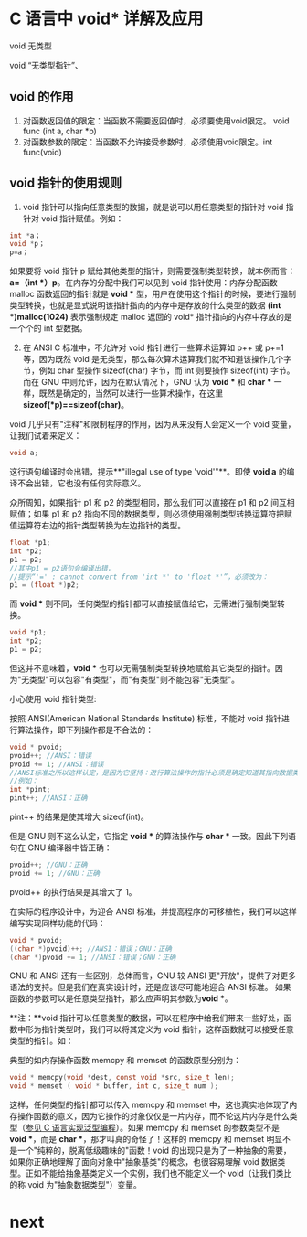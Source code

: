 # C 语言中 void* 详解及应用

void 无类型

void “无类型指针”、

## void 的作用

1. 对函数返回值的限定：当函数不需要返回值时，必须要使用void限定。 void func (int a, char *b)
2. 对函数参数的限定：当函数不允许接受参数时，必须使用void限定。int func(void)

## void 指针的使用规则

1. void 指针可以指向任意类型的数据，就是说可以用任意类型的指针对 void 指针对 void 指针赋值。例如：

```c
int *a；
void *p；
p=a；
```

如果要将 void 指针 p 赋给其他类型的指针，则需要强制类型转换，就本例而言：**a=（int \*）p**。在内存的分配中我们可以见到 void 指针使用：内存分配函数 malloc 函数返回的指针就是 **void \*** 型，用户在使用这个指针的时候，要进行强制类型转换，也就是显式说明该指针指向的内存中是存放的什么类型的数据 **(int \*)malloc(1024)** 表示强制规定 malloc 返回的 void* 指针指向的内存中存放的是一个个的 int 型数据。

2. 在 ANSI C 标准中，不允许对 void 指针进行一些算术运算如 p++ 或 p+=1 等，因为既然 void 是无类型，那么每次算术运算我们就不知道该操作几个字节，例如 char 型操作 sizeof(char) 字节，而 int 则要操作 sizeof(int) 字节。而在 GNU 中则允许，因为在默认情况下，GNU 认为 **void \*** 和 **char \*** 一样，既然是确定的，当然可以进行一些算术操作，在这里**sizeof(\*p)==sizeof(char)**。

void 几乎只有"注释"和限制程序的作用，因为从来没有人会定义一个 void 变量，让我们试着来定义：

```c
void a;
```

这行语句编译时会出错，提示**"illegal use of type 'void'"**。即使 **void a** 的编译不会出错，它也没有任何实际意义。

众所周知，如果指针 p1 和 p2 的类型相同，那么我们可以直接在 p1 和 p2 间互相赋值；如果 p1 和 p2 指向不同的数据类型，则必须使用强制类型转换运算符把赋值运算符右边的指针类型转换为左边指针的类型。

```c
float *p1;
int *p2;
p1 = p2;
//其中p1 = p2语句会编译出错，
//提示“'=' : cannot convert from 'int *' to 'float *'”，必须改为：
p1 = (float *)p2;
```

而 **void \*** 则不同，任何类型的指针都可以直接赋值给它，无需进行强制类型转换。

```c
void *p1;
int *p2;
p1 = p2;
```

但这并不意味着，**void \*** 也可以无需强制类型转换地赋给其它类型的指针。因为"无类型"可以包容"有类型"，而"有类型"则不能包容"无类型"。

小心使用 void 指针类型:

按照 ANSI(American National Standards Institute) 标准，不能对 void 指针进行算法操作，即下列操作都是不合法的：

```c
void * pvoid;
pvoid++; //ANSI：错误
pvoid += 1; //ANSI：错误
//ANSI标准之所以这样认定，是因为它坚持：进行算法操作的指针必须是确定知道其指向数据类型大小的。
//例如：
int *pint;
pint++; //ANSI：正确
```

pint++ 的结果是使其增大 sizeof(int)。

但是 GNU 则不这么认定，它指定 **void \*** 的算法操作与 **char \*** 一致。因此下列语句在 GNU 编译器中皆正确：

```c
pvoid++; //GNU：正确
pvoid += 1; //GNU：正确
```

pvoid++ 的执行结果是其增大了 1。

在实际的程序设计中，为迎合 ANSI 标准，并提高程序的可移植性，我们可以这样编写实现同样功能的代码：

```c
void * pvoid;
((char *)pvoid)++; //ANSI：错误；GNU：正确
(char *)pvoid += 1; //ANSI：错误；GNU：正确
```

GNU 和 ANSI 还有一些区别，总体而言，GNU 较 ANSI 更"开放"，提供了对更多语法的支持。但是我们在真实设计时，还是应该尽可能地迎合 ANSI 标准。 如果函数的参数可以是任意类型指针，那么应声明其参数为**void \***。

**注：**void 指针可以任意类型的数据，可以在程序中给我们带来一些好处，函数中形为指针类型时，我们可以将其定义为 void 指针，这样函数就可以接受任意类型的指针。如：

典型的如内存操作函数 memcpy 和 memset 的函数原型分别为：

```c
void * memcpy(void *dest, const void *src, size_t len);
void * memset ( void * buffer, int c, size_t num );
```

这样，任何类型的指针都可以传入 memcpy 和 memset 中，这也真实地体现了内存操作函数的意义，因为它操作的对象仅仅是一片内存，而不论这片内存是什么类型（[参见 C 语言实现泛型编程](https://www.runoob.com/w3cnote/c-general-function.html)）。如果 memcpy 和 memset 的参数类型不是 **void \***，而是 **char \***，那才叫真的奇怪了！这样的 memcpy 和 memset 明显不是一个"纯粹的，脱离低级趣味的"函数！void 的出现只是为了一种抽象的需要，如果你正确地理解了面向对象中"抽象基类"的概念，也很容易理解 void 数据类型。正如不能给抽象基类定义一个实例，我们也不能定义一个 void（让我们类比的称 void 为"抽象数据类型"）变量。





# next

